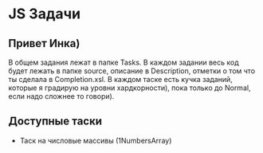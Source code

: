 # JS Задачи

## Привет Инка) 
В общем задания лежат в папке Tasks.
В каждом задании весь код будет лежать в папке source, описание в Description, отметки о том что ты сделала в Completion.xsl.
В каждом таске есть кучка заданий, которые я градирую на уровни хардкорности), пока только до Normal, если надо сложнее то говори).

## Доступные таски
- Таск на числовые массивы (1NumbersArray)
